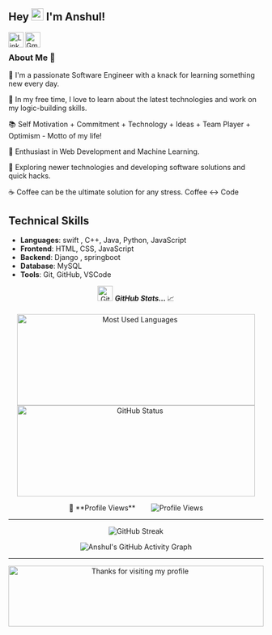 ## Hey <img src="https://github.com/TheDudeThatCode/TheDudeThatCode/blob/master/Assets/Hi.gif" width="24px"> I'm Anshul!

<div align="left">
 <a href="https://bit.ly/3nQQfWc">
  <img align="left" width="30px" src="https://cdn.jsdelivr.net/npm/simple-icons@v3/icons/linkedin.svg" alt="LinkedIn" height="30" width="40" />
</a>

<a href="mailto:panchal.anshul.001@gmail.com">
  <img align="left" width="30px" src="https://cdn.jsdelivr.net/npm/simple-icons@v3/icons/gmail.svg" alt="Gmail" height="30" width="40" />
</a>
</div>
<br />

<h3> About Me 🚀 </h3>
<p>🔭 I'm a passionate Software Engineer with a knack for learning something new every day.</p>
<p>📎 In my free time, I love to learn about the latest technologies and work on my logic-building skills.</p>
<p>📚 Self Motivation + Commitment + Technology + Ideas + Team Player + Optimism - Motto of my life!</p>
<p>🌱 Enthusiast in Web Development and Machine Learning.</p>
<p>🤔 Exploring newer technologies and developing software solutions and quick hacks.</p>
<p>☕ Coffee can be the ultimate solution for any stress. Coffee <-> Code </p>

## Technical Skills
- **Languages**: swift , C++, Java, Python, JavaScript
- **Frontend**: HTML, CSS, JavaScript
- **Backend**: Django , springboot
- **Database**:  MySQL
- **Tools**: Git, GitHub, VSCode

<p align="center">
<img src="https://media.giphy.com/media/3o7abAHdYvZdBNnGZq/giphy.gif" width="30px" alt="GitHub-Status"/>&nbsp;<i><b>GitHub Stats... </b></i>📈<br><br>

<img width="470px" height="180px" src="https://github-readme-stats.vercel.app/api/top-langs/?username=miss-panchal&show_icons=true&layout=compact&theme=radical" alt="Most Used Languages">
<img width="470px" height="180px" src="https://github-readme-stats.vercel.app/api?username=miss-panchal&count_private=true&show_icons=true&theme=radical" alt="GitHub Status"/>
</p>

<p align="center">
🌱 **Profile Views**&nbsp;&nbsp;&nbsp;&nbsp;&nbsp;&nbsp;&nbsp;
<img src="https://profile-counter.glitch.me/miss-panchal/count.svg?align=center" alt="Profile Views">
</p>

<hr>

<!--  CONTRIBUTION AND STREAK BLOCK -->
<p align="center">
 <img src="https://streak-stats.demolab.com/?user=miss-panchal&theme=tokyonight-duo" alt="GitHub Streak"/>
</p>

<!-- ACTIVITY GRAPH TRACKER -->
<p align="center">
 <img src="https://github-readme-activity-graph.vercel.app/graph?username=miss-panchal&theme=pink" alt="Anshul's GitHub Activity Graph"/>
</p>

---
<p align="center">
<img height="120" alt="Thanks for visiting my profile" width="100%" src="https://github.com/dibyendu415/dibyendu415/blob/master/marquee.svg" />
</p>
